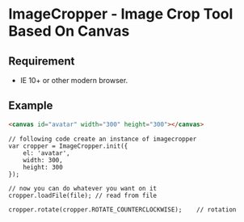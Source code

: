 # ImageCropper - Image Crop Tool Based On Canvas

## Requirement
+ IE 10+ or other modern browser.

## Example
```HTML
<canvas id="avatar" width="300" height="300"></canvas>
```

```JS
// following code create an instance of imagecropper
var cropper = ImageCropper.init({
    el: 'avatar', 
    width: 300, 
    height: 300
});

// now you can do whatever you want on it
cropper.loadFile(file); // read from file

cropper.rotate(cropper.ROTATE_COUNTERCLOCKWISE);    // rotation



```